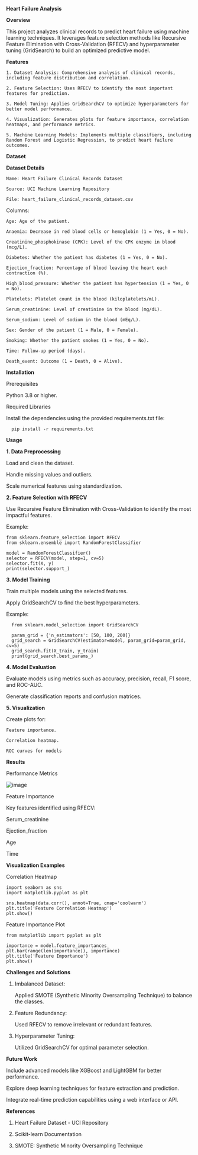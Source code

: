 **Heart Failure Analysis**

**Overview**

This project analyzes clinical records to predict heart failure using machine learning techniques. It leverages feature selection methods like Recursive Feature Elimination with Cross-Validation (RFECV) and hyperparameter tuning (GridSearch) to build an optimized predictive model.

**Features**

    1. Dataset Analysis: Comprehensive analysis of clinical records, including feature distribution and correlation.
       
    2. Feature Selection: Uses RFECV to identify the most important features for prediction.
       
    3. Model Tuning: Applies GridSearchCV to optimize hyperparameters for better model performance.
    
    4. Visualization: Generates plots for feature importance, correlation heatmaps, and performance metrics.
       
    5. Machine Learning Models: Implements multiple classifiers, including Random Forest and Logistic Regression, to predict heart failure outcomes.

**Dataset**

**Dataset Details**

    Name: Heart Failure Clinical Records Dataset
    
    Source: UCI Machine Learning Repository
    
    File: heart_failure_clinical_records_dataset.csv

Columns:
  
    Age: Age of the patient.
    
    Anaemia: Decrease in red blood cells or hemoglobin (1 = Yes, 0 = No).
    
    Creatinine_phosphokinase (CPK): Level of the CPK enzyme in blood (mcg/L).
    
    Diabetes: Whether the patient has diabetes (1 = Yes, 0 = No).
    
    Ejection_fraction: Percentage of blood leaving the heart each contraction (%).
    
    High_blood_pressure: Whether the patient has hypertension (1 = Yes, 0 = No).
    
    Platelets: Platelet count in the blood (kiloplatelets/mL).
    
    Serum_creatinine: Level of creatinine in the blood (mg/dL).
    
    Serum_sodium: Level of sodium in the blood (mEq/L).
    
    Sex: Gender of the patient (1 = Male, 0 = Female).
    
    Smoking: Whether the patient smokes (1 = Yes, 0 = No).
    
    Time: Follow-up period (days).
    
    Death_event: Outcome (1 = Death, 0 = Alive).

**Installation**

Prerequisites

  Python 3.8 or higher.
  
Required Libraries

  Install the dependencies using the provided requirements.txt file:

      pip install -r requirements.txt

**Usage**

**1. Data Preprocessing**

  Load and clean the dataset.
  
  Handle missing values and outliers.
  
  Scale numerical features using standardization.

**2. Feature Selection with RFECV**

  Use Recursive Feature Elimination with Cross-Validation to identify the most impactful features.
  
  Example:

    from sklearn.feature_selection import RFECV
    from sklearn.ensemble import RandomForestClassifier
    
    model = RandomForestClassifier()
    selector = RFECV(model, step=1, cv=5)
    selector.fit(X, y)
    print(selector.support_)

**3. Model Training**

  Train multiple models using the selected features.
  
  Apply GridSearchCV to find the best hyperparameters.
  
  Example:

      from sklearn.model_selection import GridSearchCV
      
      param_grid = {'n_estimators': [50, 100, 200]}
      grid_search = GridSearchCV(estimator=model, param_grid=param_grid, cv=5)
      grid_search.fit(X_train, y_train)
      print(grid_search.best_params_)

**4. Model Evaluation**

  Evaluate models using metrics such as accuracy, precision, recall, F1 score, and ROC-AUC.
  
  Generate classification reports and confusion matrices.
  
**5. Visualization**

  Create plots for:
  
    Feature importance.
    
    Correlation heatmap.
    
    ROC curves for models

**Results**

Performance Metrics

  ![image](https://github.com/user-attachments/assets/d9ffa89c-c3b6-47b8-9780-f5583aa8954d)

Feature Importance

Key features identified using RFECV:

  Serum_creatinine
  
  Ejection_fraction
  
  Age
  
  Time

**Visualization Examples**

Correlation Heatmap

    import seaborn as sns
    import matplotlib.pyplot as plt
    
    sns.heatmap(data.corr(), annot=True, cmap='coolwarm')
    plt.title('Feature Correlation Heatmap')
    plt.show()

Feature Importance Plot

    from matplotlib import pyplot as plt

    importance = model.feature_importances_
    plt.bar(range(len(importance)), importance)
    plt.title('Feature Importance')
    plt.show()

**Challenges and Solutions**

1. Imbalanced Dataset:
   
    Applied SMOTE (Synthetic Minority Oversampling Technique) to balance the classes.
   
2. Feature Redundancy:
   
    Used RFECV to remove irrelevant or redundant features.

3. Hyperparameter Tuning:
   
    Utilized GridSearchCV for optimal parameter selection.

**Future Work**

  Include advanced models like XGBoost and LightGBM for better performance.
  
  Explore deep learning techniques for feature extraction and prediction.
  
  Integrate real-time prediction capabilities using a web interface or API.

**References**

  1. Heart Failure Dataset - UCI Repository
  
  2. Scikit-learn Documentation
     
  3. SMOTE: Synthetic Minority Oversampling Technique
